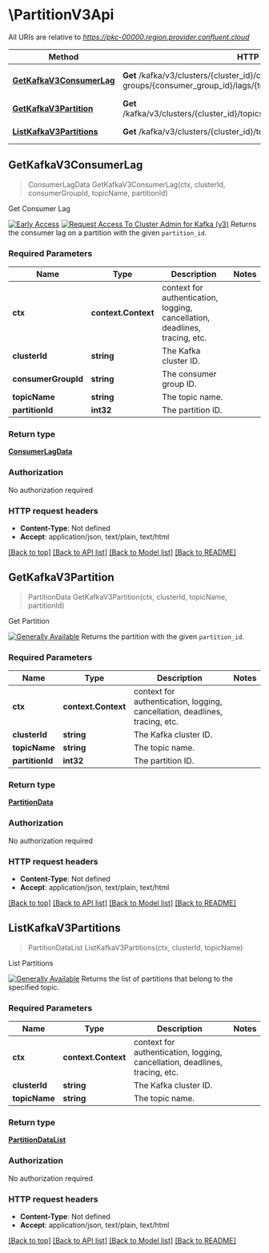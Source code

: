 # \PartitionV3Api

All URIs are relative to *https://pkc-00000.region.provider.confluent.cloud*

Method | HTTP request | Description
------------- | ------------- | -------------
[**GetKafkaV3ConsumerLag**](PartitionV3Api.md#GetKafkaV3ConsumerLag) | **Get** /kafka/v3/clusters/{cluster_id}/consumer-groups/{consumer_group_id}/lags/{topic_name}/partitions/{partition_id} | Get Consumer Lag
[**GetKafkaV3Partition**](PartitionV3Api.md#GetKafkaV3Partition) | **Get** /kafka/v3/clusters/{cluster_id}/topics/{topic_name}/partitions/{partition_id} | Get Partition
[**ListKafkaV3Partitions**](PartitionV3Api.md#ListKafkaV3Partitions) | **Get** /kafka/v3/clusters/{cluster_id}/topics/{topic_name}/partitions | List Partitions



## GetKafkaV3ConsumerLag

> ConsumerLagData GetKafkaV3ConsumerLag(ctx, clusterId, consumerGroupId, topicName, partitionId)

Get Consumer Lag

[![Early Access](https://img.shields.io/badge/Lifecycle%20Stage-Early%20Access-%2345c6e8)](#section/Versioning/API-Lifecycle-Policy) [![Request Access To Cluster Admin for Kafka (v3)](https://img.shields.io/badge/-Request%20Access%20To%20Cluster%20Admin%20For%20Kafka%20v3-%23bc8540)](mailto:ccloud-rest-api+consumer-lag-earlyaccess@confluent.io?subject=Request%20to%20join%20v3%20API%20Early%20Access&body=I%E2%80%99d%20like%20to%20join%20the%20Confluent%20Cluster%20Admin%20For%20Kafka%20v3%20Early%20Access%20to%20provide%20early%20feedback%20on%20consumer%20lag%20apis%21%20My%20Cloud%20Organization%20ID%20is%20%3Cretrieve%20from%20https%3A//confluent.cloud/settings/billing/payment%3E.)  Returns the consumer lag on a partition with the given `partition_id`.

### Required Parameters


Name | Type | Description  | Notes
------------- | ------------- | ------------- | -------------
**ctx** | **context.Context** | context for authentication, logging, cancellation, deadlines, tracing, etc.
**clusterId** | **string**| The Kafka cluster ID. | 
**consumerGroupId** | **string**| The consumer group ID. | 
**topicName** | **string**| The topic name. | 
**partitionId** | **int32**| The partition ID. | 

### Return type

[**ConsumerLagData**](ConsumerLagData.md)

### Authorization

No authorization required

### HTTP request headers

- **Content-Type**: Not defined
- **Accept**: application/json, text/plain, text/html

[[Back to top]](#) [[Back to API list]](../README.md#documentation-for-api-endpoints)
[[Back to Model list]](../README.md#documentation-for-models)
[[Back to README]](../README.md)


## GetKafkaV3Partition

> PartitionData GetKafkaV3Partition(ctx, clusterId, topicName, partitionId)

Get Partition

[![Generally Available](https://img.shields.io/badge/Lifecycle%20Stage-Generally%20Available-%2345c6e8)](#section/Versioning/API-Lifecycle-Policy)  Returns the partition with the given `partition_id`.

### Required Parameters


Name | Type | Description  | Notes
------------- | ------------- | ------------- | -------------
**ctx** | **context.Context** | context for authentication, logging, cancellation, deadlines, tracing, etc.
**clusterId** | **string**| The Kafka cluster ID. | 
**topicName** | **string**| The topic name. | 
**partitionId** | **int32**| The partition ID. | 

### Return type

[**PartitionData**](PartitionData.md)

### Authorization

No authorization required

### HTTP request headers

- **Content-Type**: Not defined
- **Accept**: application/json, text/plain, text/html

[[Back to top]](#) [[Back to API list]](../README.md#documentation-for-api-endpoints)
[[Back to Model list]](../README.md#documentation-for-models)
[[Back to README]](../README.md)


## ListKafkaV3Partitions

> PartitionDataList ListKafkaV3Partitions(ctx, clusterId, topicName)

List Partitions

[![Generally Available](https://img.shields.io/badge/Lifecycle%20Stage-Generally%20Available-%2345c6e8)](#section/Versioning/API-Lifecycle-Policy)  Returns the list of partitions that belong to the specified topic.

### Required Parameters


Name | Type | Description  | Notes
------------- | ------------- | ------------- | -------------
**ctx** | **context.Context** | context for authentication, logging, cancellation, deadlines, tracing, etc.
**clusterId** | **string**| The Kafka cluster ID. | 
**topicName** | **string**| The topic name. | 

### Return type

[**PartitionDataList**](PartitionDataList.md)

### Authorization

No authorization required

### HTTP request headers

- **Content-Type**: Not defined
- **Accept**: application/json, text/plain, text/html

[[Back to top]](#) [[Back to API list]](../README.md#documentation-for-api-endpoints)
[[Back to Model list]](../README.md#documentation-for-models)
[[Back to README]](../README.md)

